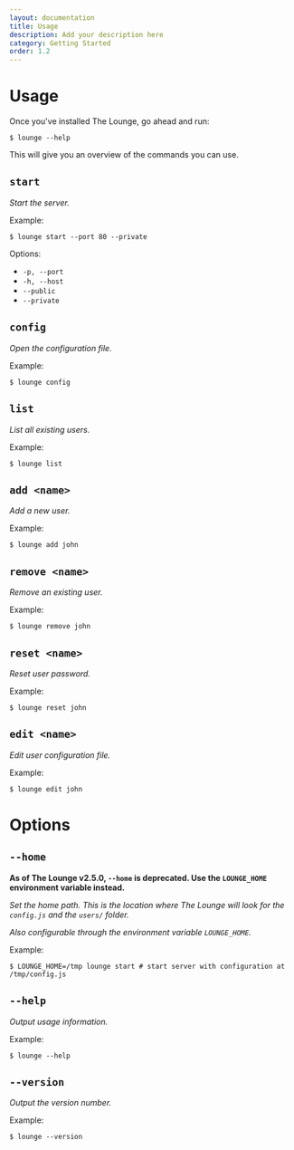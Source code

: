 ```yaml
---
layout: documentation
title: Usage
description: Add your description here
category: Getting Started
order: 1.2
---
```


# Usage

Once you've installed The Lounge, go ahead and run:

```
$ lounge --help
```

This will give you an overview of the commands you can use.

## `start`

_Start the server._

Example:

```
$ lounge start --port 80 --private
```

Options:

- `-p, --port`
- `-h, --host`
- `--public`
- `--private`

## `config`

_Open the configuration file._

Example:

```
$ lounge config
```

## `list`

_List all existing users._

Example:

```
$ lounge list
```

## `add <name>`

_Add a new user._

Example:

```
$ lounge add john
```

## `remove <name>`

_Remove an existing user._

Example:

```
$ lounge remove john
```

## `reset <name>`

_Reset user password._

Example:

```
$ lounge reset john
```

## `edit <name>`

_Edit user configuration file._

Example:

```
$ lounge edit john
```

# Options

## `--home`

<div class="alert alert-danger" role="alert">
    <strong>As of The Lounge v2.5.0, <code>--home</code> is deprecated. Use the <code>LOUNGE_HOME</code> environment variable instead.</strong>
</div>

_Set the home path. This is the location where The Lounge will look for the `config.js` and the `users/` folder._

*Also configurable through the environment variable `LOUNGE_HOME`.*

Example:

```
$ LOUNGE_HOME=/tmp lounge start # start server with configuration at /tmp/config.js
```

## `--help`

_Output usage information._

Example:

```
$ lounge --help
```

## `--version`

_Output the version number._

Example:

```
$ lounge --version
```
